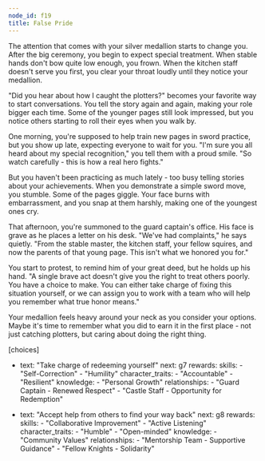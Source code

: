 ```yaml
---
node_id: f19
title: False Pride
---
```


The attention that comes with your silver medallion starts to change you. After the big ceremony, you begin to expect special treatment. When stable hands don't bow quite low enough, you frown. When the kitchen staff doesn't serve you first, you clear your throat loudly until they notice your medallion.

"Did you hear about how I caught the plotters?" becomes your favorite way to start conversations. You tell the story again and again, making your role bigger each time. Some of the younger pages still look impressed, but you notice others starting to roll their eyes when you walk by.

One morning, you're supposed to help train new pages in sword practice, but you show up late, expecting everyone to wait for you. "I'm sure you all heard about my special recognition," you tell them with a proud smile. "So watch carefully - this is how a real hero fights."

But you haven't been practicing as much lately - too busy telling stories about your achievements. When you demonstrate a simple sword move, you stumble. Some of the pages giggle. Your face burns with embarrassment, and you snap at them harshly, making one of the youngest ones cry.

That afternoon, you're summoned to the guard captain's office. His face is grave as he places a letter on his desk. "We've had complaints," he says quietly. "From the stable master, the kitchen staff, your fellow squires, and now the parents of that young page. This isn't what we honored you for."

You start to protest, to remind him of your great deed, but he holds up his hand. "A single brave act doesn't give you the right to treat others poorly. You have a choice to make. You can either take charge of fixing this situation yourself, or we can assign you to work with a team who will help you remember what true honor means."

Your medallion feels heavy around your neck as you consider your options. Maybe it's time to remember what you did to earn it in the first place - not just catching plotters, but caring about doing the right thing.

[choices]
- text: "Take charge of redeeming yourself"
  next: g7
  rewards:
    skills: 
      - "Self-Correction"
      - "Humility"
    character_traits:
      - "Accountable"
      - "Resilient"
    knowledge:
      - "Personal Growth"
    relationships:
      - "Guard Captain - Renewed Respect"
      - "Castle Staff - Opportunity for Redemption"

- text: "Accept help from others to find your way back"
  next: g8
  rewards:
    skills: 
      - "Collaborative Improvement"
      - "Active Listening"
    character_traits:
      - "Humble"
      - "Open-minded"
    knowledge:
      - "Community Values"
    relationships:
      - "Mentorship Team - Supportive Guidance"
      - "Fellow Knights - Solidarity"
